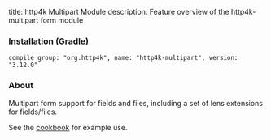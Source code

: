 title: http4k Multipart Module
description: Feature overview of the http4k-multipart form module

### Installation (Gradle)
```compile group: "org.http4k", name: "http4k-multipart", version: "3.12.0"```

### About

Multipart form support for fields and files, including a set of lens extensions for fields/files.

See the [cookbook](/cookbook/multipart_forms/) for example use.
